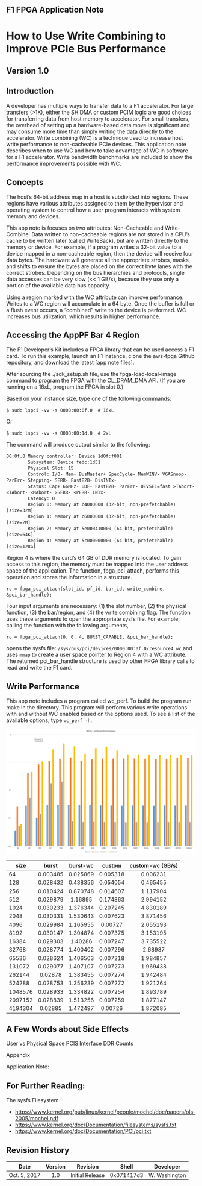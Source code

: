 
## F1 FPGA Application Note
# How to Use Write Combining to Improve PCIe Bus Performance
## Version 1.0

## Introduction
A developer has multiple ways to transfer data to a F1 accelerator. For large transfers (>1K), either the SH DMA or custom PCIM logic are good choices for transferring data from host memory to accelerator. For small transfers, the overhead of setting up a hardware-based data move is significant and may consume more time than simply writing the data directly to the accelerator. 
Write combining (WC) is a technique used to increase host write performance to non-cacheable PCIe devices. This application note describes when to use WC and how to take advantage of WC in software for a F1 accelerator. Write bandwidth benchmarks are included to show the performance improvements possible with WC.

## Concepts
The host’s 64-bit address map in a host is subdivided into regions. These regions have various attributes assigned to them by the hypervisor and operating system to control how a user program interacts with system memory and devices.

This app note is focuses on two attributes: Non-Cacheable and Write-Combine. Data written to non-cacheable regions are not stored in a CPU’s cache to be written later (called WriteBack), but are written directly to the memory or device. For example, if a program writes a 32-bit value to a device mapped in a non-cacheable region, then the device will receive four data bytes. The hardware will generate all the appropriate strobes, masks, and shifts to ensure the bytes are placed on the correct byte lanes with the correct strobes. Depending on the bus hierarchies and protocols, single data accesses can be very slow (<< 1 GB/s), because they use only a portion of the available data bus capacity.

Using a region marked with the WC attribute can improve performance. Writes to a WC region will accumulate in a 64 byte. Once the buffer is full or a flush event occurs, a “combined” write to the device is performed. WC increases bus utilization, which results in higher performance.

## Accessing the AppPF Bar 4 Region
The F1 Developer’s Kit includes a FPGA library that can be used access a F1 card. To run this example, launch an F1 instance, clone the aws-fpga Github repository, and download the latest [app note files].

After sourcing the ./sdk_setup.sh file, use the fpga-load-local-image command to program the FPGA with the CL_DRAM_DMA AFI. (If you are running on a 16xL, program the FPGA in slot 0.)

Based on your instance size, type one of the following commands:
```
$ sudo lspci -vv -s 0000:00:0f.0  # 16xL
```
Or
```
$ sudo lspci -vv -s 0000:00:1d.0  # 2xL
```
The command will produce output similar to the following:
```
00:0f.0 Memory controller: Device 1d0f:f001
        Subsystem: Device fedc:1d51
        Physical Slot: 15
        Control: I/O- Mem+ BusMaster+ SpecCycle- MemWINV- VGASnoop- ParErr- Stepping- SERR- FastB2B- DisINTx-
        Status: Cap+ 66MHz- UDF- FastB2B- ParErr- DEVSEL=fast >TAbort- <TAbort- <MAbort- >SERR- <PERR- INTx-
        Latency: 0
        Region 0: Memory at c4000000 (32-bit, non-prefetchable) [size=32M]
        Region 1: Memory at c6000000 (32-bit, non-prefetchable) [size=2M]
        Region 2: Memory at 5e000410000 (64-bit, prefetchable) [size=64K]
        Region 4: Memory at 5c000000000 (64-bit, prefetchable) [size=128G]
```

Region 4 is where the card’s 64 GB of DDR memory is located. To gain access to this region, the memory must be mapped into the user address space of the application. The function, fpga_pci_attach, performs this operation and stores the information in a structure.
```
rc = fpga_pci_attach(slot_id, pf_id, bar_id, write_combine, &pci_bar_handle);
```
Four input arguments are necessary: (1) the slot number, (2) the physical function, (3) the bar/region, and (4) the write combining flag. The function uses these arguments to open the appropriate sysfs file. For example, calling the function with the following arguments, 
```
rc = fpga_pci_attach(0, 0, 4, BURST_CAPABLE, &pci_bar_handle);
```
opens the sysfs file: ```/sys/bus/pci/devices/0000:00:0f.0/resource4_wc``` and uses ```mmap``` to create a user space pointer to Region 4 with a WC attribute. The returned pci_bar_handle structure is used by other FPGA library calls to read and write the F1 card.

## Write Performance
This app note includes a program called wc_perf. To build the program run make in the directory. This program will perform various write operations with and without WC enabled based on the options used. To see a list of the available options, type ```wc_perf -h```.

![WC Performance Graph](./Write-Combine-Performance.png)

| size | burst | burst-wc | custom | custom-wc (GB/s) |
| ---- | :---: | :---: | :---: | :---: |
| 64 | 0.003485 | 0.025869 | 0.005318 | 0.006231 |
| 128 |	0.028432 | 0.438356 | 0.054054 | 0.465455 |
| 256 |	0.010424 | 0.870748 | 0.014607| 1.117904 |
| 512 |	0.029879 | 1.16895 | 0.174863 | 2.994152 |
| 1024 | 0.030233 | 1.376344 | 0.207245 | 4.830189 |
| 2048 | 0.030331 | 1.530643 | 0.007623 | 3.871456 |
| 4096 | 0.029984 | 1.165955 | 0.00727 | 2.055193 |
| 8192 | 0.030147 | 1.304874 | 0.007375 | 3.153195 |
| 16384 | 0.029303 | 1.40286 | 0.007247 | 3.735522 |
| 32768 | 0.028774 | 1.400402 |	0.007296 | 2.68987 |
| 65536 | 0.028624 | 1.406503 |	0.007218 | 1.984857 |
| 131072 | 0.029077 | 1.407107 | 0.007273 | 1.969438 |
| 262144 | 0.02878 | 1.383455 | 0.007274 | 1.942484 |
| 524288 | 0.028753 | 1.356239 | 0.007272 | 1.921264 |
| 1048576 | 0.028933 | 1.334822 | 0.007254 | 1.893789 |
| 2097152 | 0.028839 | 1.513256 | 0.007259 | 1.877147 |
|4194304 | 0.02885 | 1.472497 | 0.00726 | 1.872085 |


## A Few Words about Side Effects

User vs Physical Space
PCIS Interface
DDR Counts

Appendix

Application Note:


## For Further Reading:
The sysfs Filesystem

* https://www.kernel.org/pub/linux/kernel/people/mochel/doc/papers/ols-2005/mochel.pdf
* https://www.kernel.org/doc/Documentation/filesystems/sysfs.txt
* https://www.kernel.org/doc/Documentation/PCI/pci.txt

## Revision History

|     Date      | Version |     Revision    |   Shell    |   Developer   |
| ------------- |  :---:  | --------------- |   :---:    |     :---:     |
| Oct. 5, 2017  |   1.0   | Initial Release | 0x071417d3 | W. Washington |
